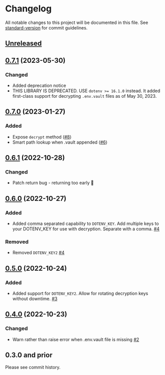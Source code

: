 # Changelog

All notable changes to this project will be documented in this file. See [standard-version](https://github.com/conventional-changelog/standard-version) for commit guidelines.

## [Unreleased](https://github.com/dotenv-org/dotenv-vault-core/compare/v0.7.1...master)

## [0.7.1](https://github.com/dotenv-org/dotenv-vault-core/compare/v0.7.0...v0.7.1) (2023-05-30)

### Changed

- Added deprecation notice
- THIS LIBRARY IS DEPRECATED. USE `dotenv >= 16.1.0` instead. It added first-class support for decrypting `.env.vault` files as of May 30, 2023.

## [0.7.0](https://github.com/dotenv-org/dotenv-vault-core/compare/v0.6.1...v0.7.0) (2023-01-27)

### Added

- Expose `decrypt` method ([#8](https://github.com/dotenv-org/dotenv-vault-core/pull/8))
- Smart path lookup when .vault appended ([#6](https://github.com/dotenv-org/dotenv-vault-core/pull/6))

## [0.6.1](https://github.com/dotenv-org/dotenv-vault-core/compare/v0.6.0...v0.6.1) (2022-10-28)

### Changed

- Patch return bug - returning too early 🐞

## [0.6.0](https://github.com/dotenv-org/dotenv-vault-core/compare/v0.5.0...v0.6.0) (2022-10-27)

### Added

- Added comma separated capability to `DOTENV_KEY`. Add multiple keys to your DOTENV_KEY for use with decryption. Separate with a comma. [#4](https://github.com/dotenv-org/dotenv-vault-core/pull/4)

### Removed

- Removed `DOTENV_KEY2` [#4](https://github.com/dotenv-org/dotenv-vault-core/pull/4)

## [0.5.0](https://github.com/dotenv-org/dotenv-vault-core/compare/v0.4.0...v0.5.0) (2022-10-24)

### Added

- Added support for `DOTENV_KEY2`. Allow for rotating decryption keys without downtime. [#3](https://github.com/dotenv-org/dotenv-vault-core/pull/3)

## [0.4.0](https://github.com/dotenv-org/dotenv-vault-core/compare/v0.3.0...v0.4.0) (2022-10-23)

### Changed

- Warn rather than raise error when .env.vault file is missing [#2](https://github.com/dotenv-org/dotenv-vault-core/pull/2)

## 0.3.0 and prior

Please see commit history.


